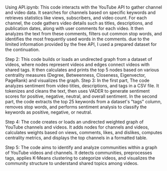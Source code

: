 Using API.ipynb:
This code interacts with the YouTube API to gather channel and video data. It searches for channels based on specific keywords and retrieves statistics like views, subscribers, and video count. For each channel, the code gathers video details such as titles, descriptions, and publication dates, along with user comments for each video. It then analyzes the text from these comments, filters out common stop words, and identifies the most frequently used words in the comments. due to the limited information provided by the free API, I used a prepared dataset for the continuation.

Step 2:
This code builds or loads an undirected graph from a dataset of videos, where nodes represent videos and edges connect videos with shared tags. It then calculates and prints the top 5 nodes based on various centrality measures (Degree, Betweenness, Closeness, Eigenvector, PageRank) and visualizes the graph.
Step 3:
In the first part, The code analyzes sentiment from video titles, descriptions, and tags in a CSV file. It tokenizes and cleans the text, then uses VADER to generate sentiment scores for positive, negative, neutral, and overall sentiment. 
In the second part, the code extracts the top 25 keywords from a dataset's "tags" column, removes stop words, and performs sentiment analysis to classify the keywords as positive, negative, or neutral.

Step 4:
The code creates or loads an undirected weighted graph of YouTube channels and videos. It adds nodes for channels and videos, calculates weights based on views, comments, likes, and dislikes, computes centrality metrics, and displays the top channels in a formatted table.

Step 5:
The code aims to identify and analyze communities within a graph of YouTube videos and channels. It detects communities, preprocesses tags, applies K-Means clustering to categorize videos, and visualizes the community structure to understand shared topics among videos.
